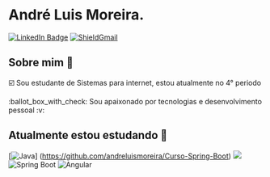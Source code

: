 # André Luis Moreira.

[![LinkedIn Badge](https://img.shields.io/badge/-LinkedIn-blue?style=for-the-badge&logo=Linkedin&logoColor=white&link=https://www.linkedin.com/in/andreluismoreirass/)](https://www.linkedin.com/in/andreluismoreirass/)
<a target="_blank" href="mailto:andreluistma@gmail.com?subject=Hello%20again"><img src="https://img.shields.io/badge/Gmail-D14836?style=for-the-badge&logo=gmail&logoColor=white" alt="ShieldGmail"/> </a>

## Sobre mim :dart:

 :ballot_box_with_check: Sou estudante de Sistemas para internet, estou atualmente no 4° periodo 
<p>
 :ballot_box_with_check: Sou apaixonado por tecnologias e desenvolvimento pessoal :v:


## Atualmente estou estudando :rocket:

[![Java](https://img.shields.io/badge/Java-ED8B00?style=for-the-badge&logo=java&logoColor=white&link=https://github.com/andreluismoreira/Curso-Spring-Boot/)]
(https://github.com/andreluismoreira/Curso-Spring-Boot)
 <a target="_blank" href="https://github.com/andreluismoreira/Curso-Spring-Boot"><img src="https://img.shields.io/badge/Java-ED8B00?style=for-the-badge&logo=java&logoColor=white"/> </a>
![Spring Boot](https://img.shields.io/badge/Spring-6DB33F?style=for-the-badge&logo=spring&logoColor=white)
![Angular](https://img.shields.io/badge/Angular-DD0031?style=for-the-badge&logo=angular&logoColor=white)


<!--
**andreluismoreira/andreluismoreira** is a ✨ _special_ ✨ repository because its `README.md` (this file) appears on your GitHub profile.

Here are some ideas to get you started:

- 🔭 I’m currently working on ...
- 🌱 I’m currently learning ...
- 👯 I’m looking to collaborate on ...
- 🤔 I’m looking for help with ...
- 💬 Ask me about ...
- 📫 How to reach me: ...
- 😄 Pronouns: ...
- ⚡ Fun fact: ...
-->
